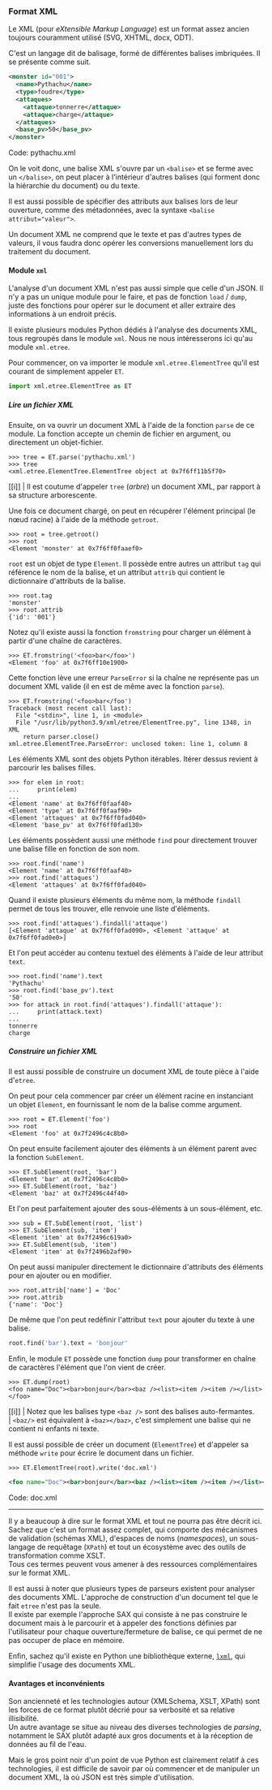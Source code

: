 ### Format XML

Le XML (pour *eXtensible Markup Language*) est un format assez ancien toujours couramment utilisé (SVG, XHTML, docx, ODT).

C'est un langage dit de balisage, formé de différentes balises imbriquées.
Il se présente comme suit.

```xml
<monster id="001">
  <name>Pythachu</name>
  <type>foudre</type>
  <attaques>
    <attaque>tonnerre</attaque>
    <attaque>charge</attaque>
  </attaques>
  <base_pv>50</base_pv>
</monster>
```
Code: pythachu.xml

On le voit donc, une balise XML s'ouvre par un `<balise>` et se ferme avec un `</balise>`, on peut placer à l'intérieur d'autres balises (qui forment donc la hiérarchie du document) ou du texte.

Il est aussi possible de spécifier des attributs aux balises lors de leur ouverture, comme des métadonnées, avec la syntaxe `<balise attribut="valeur">`.

Un document XML ne comprend que le texte et pas d'autres types de valeurs, il vous faudra donc opérer les conversions manuellement lors du traitement du document.

#### Module `xml`

L'analyse d'un document XML n'est pas aussi simple que celle d'un JSON.
Il n'y a pas un unique module pour le faire, et pas de fonction `load` / `dump`, juste des fonctions pour opérer sur le document et aller extraire des informations à un endroit précis.

Il existe plusieurs modules Python dédiés à l'analyse des documents XML, tous regroupés dans le module `xml`.
Nous ne nous intéresserons ici qu'au module `xml.etree`.

Pour commencer, on va importer le module `xml.etree.ElementTree` qu'il est courant de simplement appeler `ET`.

```python
import xml.etree.ElementTree as ET
```

##### Lire un fichier XML

Ensuite, on va ouvrir un document XML à l'aide de la fonction `parse` de ce module.
La fonction accepte un chemin de fichier en argument, ou directement un objet-fichier.

```pycon
>>> tree = ET.parse('pythachu.xml')
>>> tree
<xml.etree.ElementTree.ElementTree object at 0x7f6ff11b5f70>
```

[[i]]
| Il est coutume d'appeler `tree` (_arbre_) un document XML, par rapport à sa structure arborescente.

Une fois ce document chargé, on peut en récupérer l'élément principal (le nœud racine) à l'aide de la méthode `getroot`.

```pycon
>>> root = tree.getroot()
>>> root
<Element 'monster' at 0x7f6ff0faaef0>
```

`root` est un objet de type `Element`. Il possède entre autres un attribut `tag` qui référence le nom de la balise, et un attribut `attrib` qui contient le dictionnaire d'attributs de la balise.

```pycon
>>> root.tag
'monster'
>>> root.attrib
{'id': '001'}
```

Notez qu'il existe aussi la fonction `fromstring` pour charger un élément à partir d'une chaîne de caractères.

```pycon
>>> ET.fromstring('<foo>bar</foo>')
<Element 'foo' at 0x7f6ff10e1900>
```

Cette fonction lève une erreur `ParseError` si la chaîne ne représente pas un document XML valide (il en est de même avec la fonction `parse`).

```pycon
>>> ET.fromstring('<foo>bar</foo')
Traceback (most recent call last):
  File "<stdin>", line 1, in <module>
  File "/usr/lib/python3.9/xml/etree/ElementTree.py", line 1348, in XML
    return parser.close()
xml.etree.ElementTree.ParseError: unclosed token: line 1, column 8
```

Les éléments XML sont des objets Python itérables.
Itérer dessus revient à parcourir les balises filles.

```pycon
>>> for elem in root:
...     print(elem)
... 
<Element 'name' at 0x7f6ff0faaf40>
<Element 'type' at 0x7f6ff0faaf90>
<Element 'attaques' at 0x7f6ff0fad040>
<Element 'base_pv' at 0x7f6ff0fad130>
```

Les éléments possèdent aussi une méthode `find` pour directement trouver une balise fille en fonction de son nom.

```pycon
>>> root.find('name')
<Element 'name' at 0x7f6ff0faaf40>
>>> root.find('attaques')
<Element 'attaques' at 0x7f6ff0fad040>
```

Quand il existe plusieurs éléments du même nom, la méthode `findall` permet de tous les trouver, elle renvoie une liste d'éléments.

```pycon
>>> root.find('attaques').findall('attaque')
[<Element 'attaque' at 0x7f6ff0fad090>, <Element 'attaque' at 0x7f6ff0fad0e0>]
```

Et l'on peut accéder au contenu textuel des éléments à l'aide de leur attribut `text`.

```pycon
>>> root.find('name').text
'Pythachu'
>>> root.find('base_pv').text
'50'
>>> for attack in root.find('attaques').findall('attaque'):
...     print(attack.text)
... 
tonnerre
charge
```

##### Construire un fichier XML

Il est aussi possible de construire un document XML de toute pièce à l'aide d'`etree`.

On peut pour cela commencer par créer un élément racine en instanciant un objet `Element`, en fournissant le nom de la balise comme argument.

```pycon
>>> root = ET.Element('foo')
>>> root
<Element 'foo' at 0x7f2496c4c8b0>
```

On peut ensuite facilement ajouter des éléments à un élément parent avec la fonction `SubElement`.

```pycon
>>> ET.SubElement(root, 'bar')
<Element 'bar' at 0x7f2496c4c8b0>
>>> ET.SubElement(root, 'baz')
<Element 'baz' at 0x7f2496c44f40>
```

Et l'on peut parfaitement ajouter des sous-éléments à un sous-élément, etc.

```pycon
>>> sub = ET.SubElement(root, 'list')
>>> ET.SubElement(sub, 'item')
<Element 'item' at 0x7f2496c619a0>
>>> ET.SubElement(sub, 'item')
<Element 'item' at 0x7f2496b2af90>
```

On peut aussi manipuler directement le dictionnaire d'attributs des éléments pour en ajouter ou en modifier.

```pycon
>>> root.attrib['name'] = 'Doc'
>>> root.attrib
{'name': 'Doc'}
```

De même que l'on peut redéfinir l'attribut `text` pour ajouter du texte à une balise.

```python
root.find('bar').text = 'bonjour'
```

Enfin, le module `ET` possède une fonction `dump` pour transformer en chaîne de caractères l'élément que l'on vient de créer.

```pycon
>>> ET.dump(root)
<foo name="Doc"><bar>bonjour</bar><baz /><list><item /><item /></list></foo>
```

[[i]]
| Notez que les balises type `<baz />` sont des balises auto-fermantes.  
| `<baz/>` est équivalent à `<baz></baz>`, c'est simplement une balise qui ne contient ni enfants ni texte.

Il est aussi possible de créer un document (`ElementTree`) et d'appeler sa méthode `write` pour écrire le document dans un fichier.

```pycon
>>> ET.ElementTree(root).write('doc.xml')
```

```xml
<foo name="Doc"><bar>bonjour</bar><baz /><list><item /><item /></list></foo>
```
Code: doc.xml

---------------------

Il y a beaucoup à dire sur le format XML et tout ne pourra pas être décrit ici.
Sachez que c'est un format assez complet, qui comporte des mécanismes de validation (schémas XML), d'espaces de noms (_namespaces_), un sous-langage de requêtage (`XPath`) et tout un écosystème avec des outils de transformation comme XSLT.  
Tous ces termes peuvent vous amener à des ressources complémentaires sur le format XML.

Il est aussi à noter que plusieurs types de parseurs existent pour analyser des documents XML.
L'approche de construction d'un document tel que le fait `etree` n'est pas la seule.  
Il existe par exemple l'approche SAX qui consiste à ne pas construire le document mais à le parcourir et à appeler des fonctions définies par l'utilisateur pour chaque ouverture/fermeture de balise, ce qui permet de ne pas occuper de place en mémoire.

Enfin, sachez qu'il existe en Python une bibliothèque externe, [`lxml`](https://lxml.de/), qui simplifie l'usage des documents XML.

#### Avantages et inconvénients

Son ancienneté et les technologies autour (XMLSchema, XSLT, XPath) sont les forces de ce format plutôt décrié pour sa verbosité et sa relative illisibilité.  
Un autre avantage se situe au niveau des diverses technologies de _parsing_, notamment le SAX plutôt adapté aux gros documents et à la réception de données au fil de l'eau.

Mais le gros point noir d'un point de vue Python est clairement relatif à ces technologies, il est difficile de savoir par où commencer et de manipuler un document XML, là où JSON est très simple d'utilisation.
